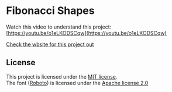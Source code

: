 # Fibonacci Shapes

Watch this video to understand this project:
[https://youtu.be/o1eLKODSCqw](https://youtu.be/o1eLKODSCqw)

[Check the wbsite for this project out](https://theblckbird.github.io/FibonacciShapes/)

## License

This project is licensed under the [MIT license](https://opensource.org/licenses/MIT).  
The font ([Roboto](https://fonts.google.com/specimen/Roboto)) is licensed under the [Apache license 2.0](https://www.apache.org/licenses/LICENSE-2.0)

